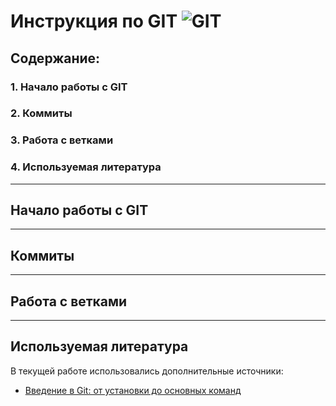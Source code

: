 # Инструкция по GIT ![GIT](git.png)

## Содержание:
### 1. Начало работы с GIT
### 2. Коммиты
### 3. Работа с ветками
### 4. Используемая литература

***

## Начало работы с GIT

***

## Коммиты

***

## Работа с ветками

***

## Используемая литература
В текущей работе использовались дополнительные источники:
* [Введение в Git: от установки до основных команд](https://tproger.ru/translations/beginner-git-cheatsheet/#part4)